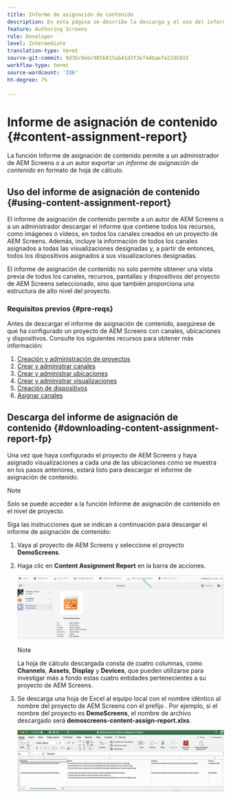 ```yaml
---
title: Informe de asignación de contenido
description: En esta página se describe la descarga y el uso del informe de asignación de contenido.
feature: Authoring Screens
role: Developer
level: Intermediate
translation-type: tm+mt
source-git-commit: 9d36c0ebc985b815ab41d3f3ef44baefa22db915
workflow-type: tm+mt
source-wordcount: '336'
ht-degree: 7%

---
```



# Informe de asignación de contenido {#content-assignment-report}

La función Informe de asignación de contenido permite a un administrador de AEM Screens o a un autor exportar un *informe de asignación de contenido* en formato de hoja de cálculo.

## Uso del informe de asignación de contenido {#using-content-assignment-report}

El informe de asignación de contenido permite a un autor de AEM Screens o a un administrador descargar el informe que contiene todos los recursos, como imágenes o vídeos, en todos los canales creados en un proyecto de AEM Screens. Además, incluye la información de todos los canales asignados a todas las visualizaciones designadas y, a partir de entonces, todos los dispositivos asignados a sus visualizaciones designadas.

El informe de asignación de contenido no solo permite obtener una vista previa de todos los canales, recursos, pantallas y dispositivos del proyecto de AEM Screens seleccionado, sino que también proporciona una estructura de alto nivel del proyecto.


### Requisitos previos {#pre-reqs}

Antes de descargar el informe de asignación de contenido, asegúrese de que ha configurado un proyecto de AEM Screens con canales, ubicaciones y dispositivos.
Consulte los siguientes recursos para obtener más información:

1. [Creación y administración de proyectos](/help/user-guide/creating-a-screens-project.md)
1. [Crear y administrar canales](/help/user-guide/managing-channels.md)
1. [Crear y administrar ubicaciones](/help/user-guide/managing-locations.md)
1. [Crear y administrar visualizaciones](/help/user-guide/managing-displays.md)
1. [Creación de dispositivos](/help/user-guide/managing-devices.md)
1. [Asignar canales](/help/user-guide/channel-assignment-latest-fp.md) 


## Descarga del informe de asignación de contenido {#downloading-content-assignment-report-fp}

Una vez que haya configurado el proyecto de AEM Screens y haya asignado visualizaciones a cada una de las ubicaciones como se muestra en los pasos anteriores, estará listo para descargar el informe de asignación de contenido.

>[!NOTE]
>Solo se puede acceder a la función Informe de asignación de contenido en el nivel de proyecto.

Siga las instrucciones que se indican a continuación para descargar el informe de asignación de contenido:

1. Vaya al proyecto de AEM Screens y seleccione el proyecto **DemoScreens**.

1. Haga clic en **Content Assignment Report** en la barra de acciones.

   ![image](/help/user-guide/assets/content-assignment-report/can-download.png)

   >[!NOTE]
   >La hoja de cálculo descargada consta de cuatro columnas, como **Channels**, **Assets**, **Display** y **Devices**, que pueden utilizarse para investigar más a fondo estas cuatro entidades pertenecientes a su proyecto de AEM Screens.

1. Se descarga una hoja de Excel al equipo local con el nombre idéntico al nombre del proyecto de AEM Screens con el prefijo . Por ejemplo, si el nombre del proyecto es **DemoScreens**, el nombre de archivo descargado será **demoscreens-content-assign-report.xlxs**.

   ![image](/help/user-guide/assets/content-assignment-report/car-download1.png)


